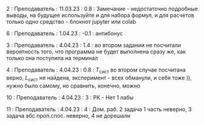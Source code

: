 2 : Преподаватель : 11.03.23 : 0.8 : Замечание - недостаточно подробные выводы, на будущее используйте и для набора формул, и для расчетов только одно средство - блокнот jupyter или colab

6 : Преподаватель : 1.04.23 : -0.1 : антибонус

3 : Преподаватель : 4.04.23 : 1.4 : во втором задании не посчитали вероятность того, что программа не будет выполнена сразу же, как только она поступила на терминал

4 : Преподаватель : 4.04.23 : 0.8 : $T_{\text{сист}}$ во втором случае посчитана верно, $L_{\text{сист}}$ не найдена, эксперимент - всех обманули, и себя тоже )), нужно было самому, но сравнить, конечно, можно

10 : Преподаватель : 4.04.23 : 3 : РК -  Нет 1 лабы

11 : Преподаватель : 4.04.23 : 4 : Дом. раб. 2 задача 1 часть неверно, 3 задача абс.проп.спос. неверно, 4 не дорешали
